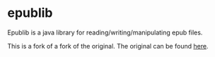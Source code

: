 # epublib
Epublib is a java library for reading/writing/manipulating epub files.

This is a fork of a fork of the original. The original can be found [here](https://github.com/psiegman/epublib).
